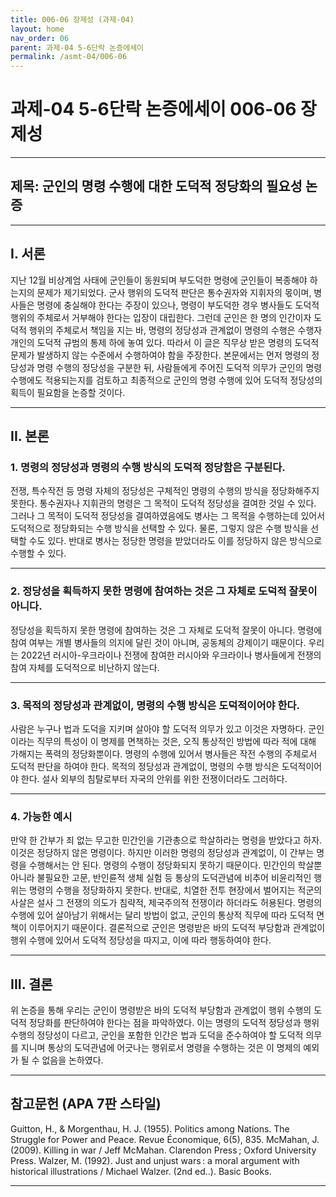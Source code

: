```yaml
---
title: 006-06 장제성 (과제-04)
layout: home
nav_order: 06
parent: 과제-04 5-6단락 논증에세이
permalink: /asmt-04/006-06
---
```


# 과제-04 5-6단락 논증에세이 006-06 장제성 

---

## 제목: 군인의 명령 수행에 대한 도덕적 정당화의 필요성 논증

---

## I. 서론

 지난 12월 비상계엄 사태에 군인들이 동원되며 부도덕한 명령에 군인들이 복종해야 하는지의 문제가 제기되었다. 군사 행위의 도덕적 판단은 통수권자와 지휘자의 몫이며, 병사들은 명령에 충실해야 한다는 주장이 있으나, 명령이 부도덕한 경우 병사들도 도덕적 행위의 주체로서 거부해야 한다는 입장이 대립한다. 그런데 군인은 한 명의 인간이자 도덕적 행위의 주체로서 책임을 지는 바, 명령의 정당성과 관계없이 명령의 수행은 수행자 개인의 도덕적 규범의 통제 하에 놓여 있다. 따라서 이 글은 직무상 받은 명령의 도덕적 문제가 발생하지 않는 수준에서 수행하여야 함을 주장한다. 본문에서는 먼저 명령의 정당성과 명령 수행의 정당성을 구분한 뒤, 사람들에게 주어진 도덕적 의무가 군인의 명령 수행에도 적용되는지를 검토하고 최종적으로 군인의 명령 수행에 있어 도덕적 정당성의 획득이 필요함을 논증할 것이다.

---

## II. 본론

### 1. 명령의 정당성과 명령의 수행 방식의 도덕적 정당함은 구분된다.
 전쟁, 특수작전 등 명령 자체의 정당성은 구체적인 명령의 수행의 방식을 정당화해주지 못한다. 통수권자나 지휘관의 명령은 그 목적이 도덕적 정당성을 결여한 것일 수 있다. 그러나 그 목적이 도덕적 정당성을 결여하였음에도 병사는 그 목적을 수행하는데 있어서 도덕적으로 정당화되는 수행 방식을 선택할 수 있다. 물론, 그렇지 않은 수행 방식을 선택할 수도 있다. 반대로 병사는 정당한 명령을 받았더라도 이를 정당하지 않은 방식으로 수행할 수 있다.

---

### 2. 정당성을 획득하지 못한 명령에 참여하는 것은 그 자체로 도덕적 잘못이 아니다.
정당성을 획득하지 못한 명령에 참여하는 것은 그 자체로 도덕적 잘못이 아니다. 명령에 참여 여부는 개별 병사들의 의지에 달린 것이 아니며, 공동체의 강제이기 때문이다. 우리는 2022년 러시아-우크라이나 전쟁에 참여한 러시아와 우크라이나 병사들에게 전쟁의 참여 자체를 도덕적으로 비난하지 않는다.

---

### 3. 목적의 정당성과 관계없이, 명령의 수행 방식은 도덕적이어야 한다.
사람은 누구나 법과 도덕을 지키며 살아야 할 도덕적 의무가 있고 이것은 자명하다. 군인이라는 직무의 특성이 이 명제를 면책하는 것은, 오직 통상적인 방법에 따라 적에 대해 가해지는 폭력의 정당화뿐이다. 명령의 수행에 있어서 병사들은 작전 수행의 주체로서 도덕적 판단을 하여야 한다. 목적의 정당성과 관계없이, 명령의 수행 방식은 도덕적이어야 한다. 설사 외부의 침탈로부터 자국의 안위를 위한 전쟁이더라도 그러하다.

---

### 4. 가능한 예시
만약 한 간부가 죄 없는 무고한 민간인을 기관총으로 학살하라는 명령을 받았다고 하자. 이것은 정당하지 않은 명령이다. 하지만 이러한 명령의 정당성과 관계없이, 이 간부는 명령을 수행해서는 안 된다. 명령의 수행이 정당화되지 못하기 때문이다. 민간인의 학살뿐 아니라 불필요한 고문, 반인륜적 생체 실험 등 통상의 도덕관념에 비추어 비윤리적인 행위는 명령의 수행을 정당화하지 못한다. 반대로, 치열한 전투 현장에서 벌어지는 적군의 사살은 설사 그 전쟁의 의도가 침략적, 제국주의적 전쟁이라 하더라도 허용된다. 명령의 수행에 있어 살아남기 위해서는 달리 방법이 없고, 군인의 통상적 직무에 따라 도덕적 면책이 이루어지기 때문이다. 결론적으로 군인은 명령받은 바의 도덕적 부당함과 관계없이 행위 수행에 있어서 도덕적 정당성을 따지고, 이에 따라 행동하여야 한다.

---

## III. 결론 

 위 논증을 통해 우리는 군인이 명령받은 바의 도덕적 부당함과 관계없이 행위 수행의 도덕적 정당화를 판단하여야 한다는 점을 파악하였다. 이는 명령의 도덕적 정당성과 행위 수행의 정당성이 다르고, 군인을 포함한 인간은 법과 도덕을 준수하여야 할 도덕적 의무를 지니며 통상의 도덕관념에 어긋나는 행위로서 명령을 수행하는 것은 이 명제의 예외가 될 수 없음을 논하였다.

---

## 참고문헌 (APA 7판 스타일)

Guitton, H., & Morgenthau, H. J. (1955). Politics among Nations. The Struggle for Power and Peace. Revue Économique, 6(5), 835.
McMahan, J. (2009). Killing in war / Jeff McMahan. Clarendon Press ; Oxford University Press.
Walzer, M. (1992). Just and unjust wars : a moral argument with historical illustrations / Michael Walzer. (2nd ed..). Basic Books.


---
